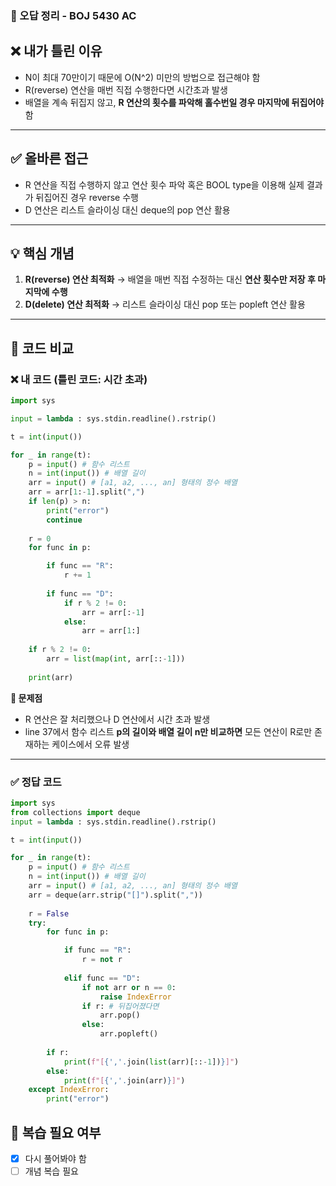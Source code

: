### 📌 오답 정리 - BOJ 5430 AC

## ❌ 내가 틀린 이유
- N이 최대 70만이기 때문에 O(N^2) 미만의 방법으로 접근해야 함
- R(reverse) 연산을 매번 직접 수행한다면 시간초과 발생
- 배열을 계속 뒤집지 않고, **R 연산의 횟수를 파악해 홀수번일 경우 마지막에 뒤집어야**함

---

## ✅ 올바른 접근
- R 연산을 직접 수행하지 않고 연산 횟수 파악 혹은 BOOL type을 이용해 실제 결과가 뒤집어진 경우 reverse 수행
- D 연산은 리스트 슬라이싱 대신 deque의 pop 연산 활용

---

## 💡 핵심 개념
1. **R(reverse) 연산 최적화** → 배열을 매번 직접 수정하는 대신 **연산 횟수만 저장 후 마지막에 수행**
2. **D(delete) 연산 최적화** → 리스트 슬라이싱 대신 pop 또는 popleft 연산 활용

---

## 📝 코드 비교

### ❌ 내 코드 (틀린 코드: 시간 초과)
```python
import sys

input = lambda : sys.stdin.readline().rstrip()

t = int(input())

for _ in range(t):
    p = input() # 함수 리스트
    n = int(input()) # 배열 길이
    arr = input() # [a1, a2, ..., an] 형태의 정수 배열
    arr = arr[1:-1].split(",")
    if len(p) > n:
        print("error")
        continue
    
    r = 0
    for func in p:

        if func == "R":
            r += 1
            
        if func == "D":
            if r % 2 != 0:
                arr = arr[:-1]
            else:
                arr = arr[1:]
        
    if r % 2 != 0:
        arr = list(map(int, arr[::-1]))
    
    print(arr)
```
**🔴 문제점**
- R 연산은 잘 처리했으나 D 연산에서 시간 초과 발생
- line 37에서 함수 리스트 **p의 길이와 배열 길이 n만 비교하면** 모든 연산이 R로만 존재하는 케이스에서 오류 발생

---

### ✅ 정답 코드
```python
import sys
from collections import deque
input = lambda : sys.stdin.readline().rstrip()

t = int(input())

for _ in range(t):
    p = input() # 함수 리스트
    n = int(input()) # 배열 길이
    arr = input() # [a1, a2, ..., an] 형태의 정수 배열
    arr = deque(arr.strip("[]").split(","))
    
    r = False
    try:
        for func in p:

            if func == "R":
                r = not r
                
            elif func == "D":
                if not arr or n == 0:
                    raise IndexError
                if r: # 뒤집어졌다면
                    arr.pop()
                else:
                    arr.popleft()
            
        if r:
            print(f"[{','.join(list(arr)[::-1])}]")
        else:
            print(f"[{','.join(arr)}]")
    except IndexError:
        print("error")
```


## 🔄 복습 필요 여부
- [x] 다시 풀어봐야 함
- [ ] 개념 복습 필요